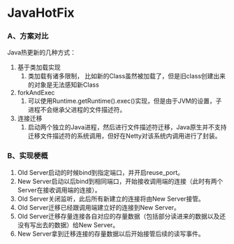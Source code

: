 # JavaHotFix

### A、方案对比

Java热更新的几种方式：

1. 基于类加载实现
    1. 类加载有诸多限制， 比如新的Class虽然被加载了，但是旧class创建出来的对象是无法感知新Class
2. forkAndExec
    1. 可以使用Runtime.getRuntime().exec()实现，但是由于JVM的设置，子进程不会继承父进程的文件描述符。
3. 连接迁移
    1. 启动两个独立的Java进程，然后进行文件描述符迁移，Java原生并不支持迁移文件描述符的系统调用，但好在Netty对该系统内调用进行了封装。

### B、实现梗概

1. Old Server启动的时候bind到指定端口，并开启reuse_port。
2. New Server启动以后bind到相同端口，开始接收调用端的连接（此时有两个Server在接收调用端的连接）。
3. Old Server关闭监听，此后所有新建立的连接将由New Server接管。
4. Old Server迁移已经跟调用端建立好的连接到New Server。
5. Old Server迁移存量连接各自对应的存量数据（包括部分读进来的数据以及还没有写出去的数据）给New Server。
6. New Server拿到迁移连接的存量数据以后开始接管后续的读写事件。

